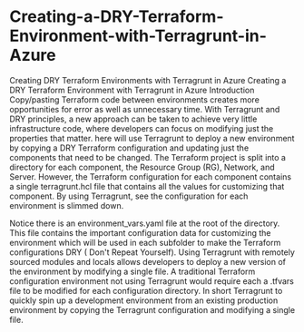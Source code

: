# Creating-a-DRY-Terraform-Environment-with-Terragrunt-in-Azure
Creating DRY Terraform Environments with Terragrunt in Azure
Creating a DRY Terraform Environment with Terragrunt in Azure
Introduction
Copy/pasting Terraform code between environments creates more opportunities for error as well as unnecessary time. With Terragrunt and DRY principles, a new approach can be taken to achieve very little infrastructure code, where developers can focus on modifying just the properties that matter. here will use Terragrunt to deploy a new environment by copying a DRY Terraform configuration and updating just the components that need to be changed.
The Terraform project is split into a directory for each component, the Resource Group (RG), Network, and Server. However, the Terraform configuration for each component contains a single terragrunt.hcl file that contains all the values for customizing that component. By using Terragrunt, see the configuration for each environment is slimmed down.

Notice there is an environment_vars.yaml file at the root of the directory. This file contains the important configuration data for customizing the environment which will be used in each subfolder to make the Terraform configurations DRY ( Don't Repeat Yourself).
Using Terragrunt with remotely sourced modules and locals allows developers to deploy a new version of the environment by modifying a single file. A traditional Terraform configuration environment not using Terragrunt would require each a .tfvars file to be modified for each configuration directory.
In short Terragrunt to quickly spin up a development environment from an existing production environment by copying the Terragrunt configuration and modifying a single file. 
 
 
